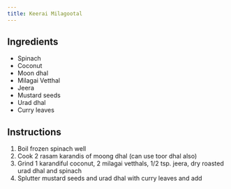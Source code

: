 ```yaml
---
title: Keerai Milagootal
---
```


## Ingredients
- Spinach
- Coconut
- Moon dhal
- Milagai Vetthal
- Jeera
- Mustard seeds
- Urad dhal
- Curry leaves

## Instructions
1. Boil frozen spinach well
1. Cook 2 rasam karandis of moong dhal (can use toor dhal also)
1. Grind 1 karandiful coconut, 2 milagai vetthals, 1/2 tsp. jeera, dry roasted urad dhal and spinach
1. Splutter mustard seeds and urad dhal with curry leaves and add
